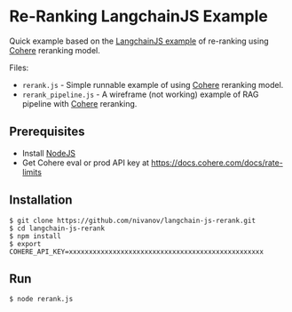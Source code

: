 # Re-Ranking LangchainJS Example  
Quick example based on the [LangchainJS example](https://js.langchain.com/docs/integrations/document_compressors/cohere_rerank/) of re-ranking using [Cohere](https://docs.cohere.com/docs/rate-limits) reranking model.

Files:
 - `rerank.js` - Simple runnable example of using [Cohere](https://docs.cohere.com/docs/rate-limits) reranking model.
 - `rerank_pipeline.js` - A wireframe (not working) example of RAG pipeline with [Cohere](https://docs.cohere.com/docs/rate-limits) reranking.

## Prerequisites 
 - Install [NodeJS](https://nodejs.org/en/download/package-manager)
 - Get Cohere eval or prod API key at https://docs.cohere.com/docs/rate-limits

## Installation
```shell
$ git clone https://github.com/nivanov/langchain-js-rerank.git
$ cd langchain-js-rerank
$ npm install
$ export COHERE_API_KEY=xxxxxxxxxxxxxxxxxxxxxxxxxxxxxxxxxxxxxxxxxxxxxxxxx
```

## Run
```shell
$ node rerank.js
```
